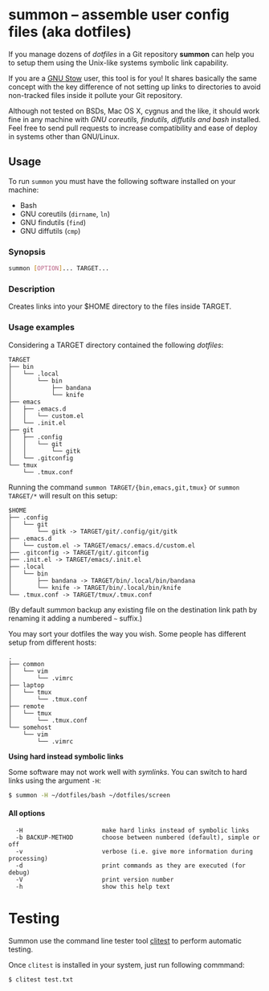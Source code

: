 # summon &ndash; assemble user config files (aka dotfiles)

If you manage dozens of *dotfiles* in a Git repository **summon** can help you
to setup them using the Unix-like systems symbolic link capability.

If you are a [GNU Stow](https://www.gnu.org/software/stow/) user, this tool is
for you! It shares basically the same concept with the key difference of not
setting up links to directories to avoid non-tracked files inside it pollute
your Git repository.

Although not tested on BSDs, Mac OS X, cygnus and the like, it should work fine
in any machine with *GNU coreutils, findutils, diffutils and bash*
installed. Feel free to send pull requests to increase compatibility and ease of
deploy in systems other than GNU/Linux.

## Usage

To run `summon` you must have the following software installed on your machine:

  - Bash
  - GNU coreutils (`dirname`, `ln`)
  - GNU findutils (`find`)
  - GNU diffutils (`cmp`)

### Synopsis

```sh
summon [OPTION]... TARGET...
```

### Description

Creates links into your $HOME directory to the files inside TARGET.

### Usage examples

Considering a TARGET directory contained the following *dotfiles*:

```
TARGET
├── bin
│   └── .local
│       └── bin
│           ├── bandana
│           └── knife
├── emacs
│   ├── .emacs.d
│   │   └── custom.el
│   └── .init.el
├── git
│   ├── .config
│   │   └── git
│   │       └── gitk
│   └── .gitconfig
└── tmux
    └── .tmux.conf
```

Running the command `summon TARGET/{bin,emacs,git,tmux}` or `summon TARGET/*`
will result on this setup:

```
$HOME
├── .config
│   └── git
│       └── gitk -> TARGET/git/.config/git/gitk
├── .emacs.d
│   └── custom.el -> TARGET/emacs/.emacs.d/custom.el
├── .gitconfig -> TARGET/git/.gitconfig
├── .init.el -> TARGET/emacs/.init.el
├── .local
│   └── bin
│       ├── bandana -> TARGET/bin/.local/bin/bandana
│       └── knife -> TARGET/bin/.local/bin/knife
└── .tmux.conf -> TARGET/tmux/.tmux.conf
 ```

(By default *summon* backup any existing file on the destination link path by
renaming it adding a numbered `~` suffix.)


You may sort your dotfiles the way you wish. Some people has different setup
from different hosts:

```
.
├── common
│   └── vim
│       └── .vimrc
├── laptop
│   └── tmux
│       └── .tmux.conf
├── remote
│   └── tmux
│       └── .tmux.conf
└── somehost
    └── vim
        └── .vimrc
```

**Using hard instead symbolic links**

Some software may not work well with *symlinks*. You can switch to hard links
using the argument `-H`:

```sh
$ summon -H ~/dotfiles/bash ~/dotfiles/screen
```

#### All options

```
  -H                      make hard links instead of symbolic links
  -b BACKUP-METHOD        choose between numbered (default), simple or off
  -v                      verbose (i.e. give more information during processing)
  -d                      print commands as they are executed (for debug)
  -V                      print version number
  -h                      show this help text
```

# Testing

Summon use the command line tester tool
[clitest](https://github.com/aureliojargas/clitest) to perform automatic
testing.

Once `clitest` is installed in your system, just run following
commmand:

```sh
$ clitest test.txt
```
